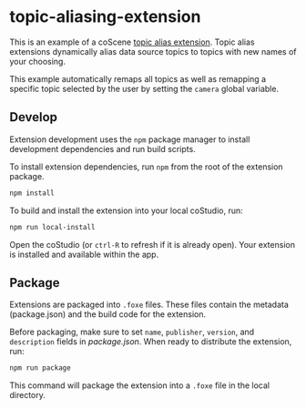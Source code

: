 # topic-aliasing-extension

This is an example of a coScene [topic alias extension](https://docs.coscene.cn/docs/viz/extensions/introduction). Topic alias extensions
dynamically alias data source topics to topics with new names of your choosing.

This example automatically remaps all topics as well as remapping a specific topic
selected by the user by setting the `camera` global variable.

## Develop

Extension development uses the `npm` package manager to install development dependencies
and run build scripts.

To install extension dependencies, run `npm` from the root of the extension package.

```sh
npm install
```

To build and install the extension into your local coStudio, run:

```sh
npm run local-install
```

Open the coStudio (or `ctrl-R` to refresh if it is already open). Your
extension is installed and available within the app.

## Package

Extensions are packaged into `.foxe` files. These files contain the metadata
(package.json) and the build code for the extension.

Before packaging, make sure to set `name`, `publisher`, `version`, and `description`
fields in _package.json_. When ready to distribute the extension, run:

```sh
npm run package
```

This command will package the extension into a `.foxe` file in the local directory.
